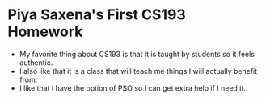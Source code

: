 # Piya Saxena's First CS193 Homework
- My favorite thing about CS193 is that it is taught by students so it feels authentic.
- I also like that it is a class that will teach me things I will actually benefit from.
- I like that I have the option of PSO so I can get extra help if I need it.
